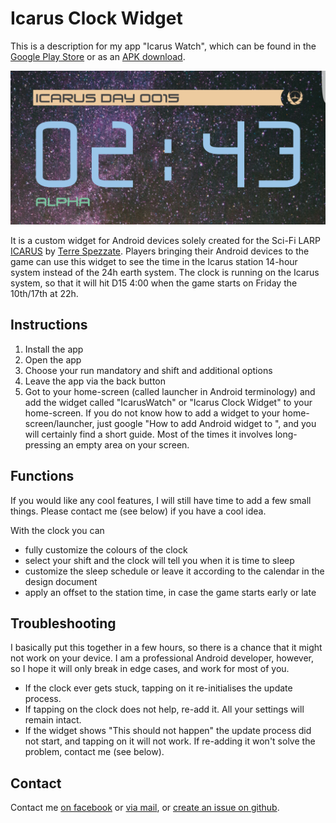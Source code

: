 # Icarus Clock Widget

This is a description for my app "Icarus Watch", which can be found in the [Google Play Store](https://play.google.com/store/apps/details?id=at.thrakbad.icaruswatch) or as an [APK download](https://goo.gl/32YtsJ).

![Screenshot of the clock widget](feature.png)

It is a custom widget for Android devices solely created for the Sci-Fi LARP [ICARUS](http://www.grv.it/icarus/) by [Terre Spezzate](http://www.grv.it/en). Players bringing their Android devices to the game can use this widget to see the time in the Icarus station 14-hour system instead of the 24h earth system. The clock is running on the Icarus system, so that it will hit D15 4:00 when the game starts on Friday the 10th/17th at 22h.

## Instructions

1. Install the app
2. Open the app
3. Choose your run mandatory and shift and additional options
4. Leave the app via the back button
5. Got to your home-screen (called launcher in Android terminology) and add the widget called "IcarusWatch" or "Icarus Clock Widget" to your home-screen. If you do not know how to add a widget to your home-screen/launcher, just google "How to add Android widget to <your device name or your launcher name>", and you will certainly find a short guide. Most of the times it involves long-pressing an empty area on your screen.

## Functions

If you would like any cool features, I will still have time to add a few small things. Please contact me (see below) if you have a cool idea.

With the clock you can
* fully customize the colours of the clock
* select your shift and the clock will tell you when it is time to sleep
* customize the sleep schedule or leave it according to the calendar in the design document
* apply an offset to the station time, in case the game starts early or late

## Troubleshooting
I basically put this together in a few hours, so there is a chance that it might not work on your device. I am a professional Android developer, however, so I hope it will only break in edge cases, and work for most of you.

* If the clock ever gets stuck, tapping on it re-initialises the update process.
* If tapping on the clock does not help, re-add it. All your settings will remain intact.
* If the widget shows "This should not happen" the update process did not start, and tapping on it will not work. If re-adding it won't solve the problem, contact me (see below).

## Contact

Contact me [on facebook](https://www.facebook.com/Thrakbad) or [via mail](mailto:thorsten.schillo@googlemail.com), or [create an issue on github](https://github.com/Thrakbad/Thrakbad.github.io/issues).
